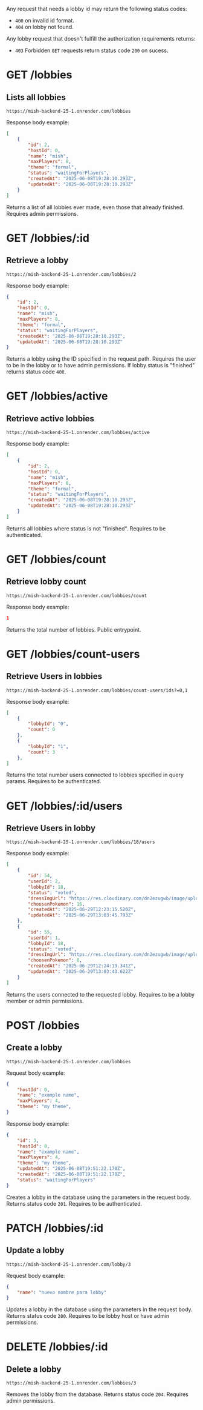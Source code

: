 Any request that needs a lobby id may return the following status codes:
- `400` on invalid id format.
- `404` on lobby not found.

Any lobby request that doesn't fulfill the authorization requirements returns:
- `403` Forbidden
`GET` requests return status code `200` on sucess.

# GET /lobbies
## Lists all lobbies
`https://mish-backend-25-1.onrender.com/lobbies`

Response body example:
```json
[
    {
        "id": 2,
        "hostId": 0,
        "name": "mish",
        "maxPlayers": 8,
        "theme": "formal",
        "status": "waitingForPlayers",
        "createdAt": "2025-06-08T19:28:10.293Z",
        "updatedAt": "2025-06-08T19:28:10.293Z"
    }
]
```

Returns a list of all lobbies ever made, even those that already finished. Requires admin permissions.

# GET /lobbies/:id
## Retrieve a lobby
`https://mish-backend-25-1.onrender.com/lobbies/2`

Response body example:
```json
{
    "id": 2,
    "hostId": 0,
    "name": "mish",
    "maxPlayers": 8,
    "theme": "formal",
    "status": "waitingForPlayers",
    "createdAt": "2025-06-08T19:28:10.293Z",
    "updatedAt": "2025-06-08T19:28:10.293Z"
}
```

Returns a lobby using the ID specified in the request path. Requires the user to be in the lobby or to have admin permissions.
If lobby status is "finished" returns status code `400`.
# GET /lobbies/active
## Retrieve active lobbies
`https://mish-backend-25-1.onrender.com/lobbies/active`

Response body example:
```json
[
    {
        "id": 2,
        "hostId": 0,
        "name": "mish",
        "maxPlayers": 8,
        "theme": "formal",
        "status": "waitingForPlayers",
        "createdAt": "2025-06-08T19:28:10.293Z",
        "updatedAt": "2025-06-08T19:28:10.293Z"
    }
]
```

Returns all lobbies where status is not "finished". Requires to be authenticated.

# GET /lobbies/count
## Retrieve lobby count
`https://mish-backend-25-1.onrender.com/lobbies/count`

Response body example:
```json
1
```

Returns the total number of lobbies. Public entrypoint.

# GET /lobbies/count-users
## Retrieve Users in lobbies
`https://mish-backend-25-1.onrender.com/lobbies/count-users/ids?=0,1`

Response body example:
```json
[
    {
        "lobbyId": "0",
        "count": 0
    },
    {
        "lobbyId": "1",
        "count": 3
    },
]
```

Returns the total number users connected to lobbies specified in query params. Requires to be authenticated.

# GET /lobbies/:id/users
## Retrieve Users in lobby
`https://mish-backend-25-1.onrender.com/lobbies/18/users`

Response body example:
```json
[
    {
        "id": 54,
        "userId": 2,
        "lobbyId": 18,
        "status": "voted",
        "dressImgUrl": "https://res.cloudinary.com/dn2ezugwb/image/upload/v1751202199/dress/lobby_18/2.png",
        "choosenPokemon": 16,
        "createdAt": "2025-06-29T12:23:15.520Z",
        "updatedAt": "2025-06-29T13:03:45.793Z"
    },
    {
        "id": 55,
        "userId": 1,
        "lobbyId": 18,
        "status": "voted",
        "dressImgUrl": "https://res.cloudinary.com/dn2ezugwb/image/upload/v1751202198/dress/lobby_18/1.png",
        "choosenPokemon": 8,
        "createdAt": "2025-06-29T12:24:19.341Z",
        "updatedAt": "2025-06-29T13:03:43.622Z"
    }
]
```

Returns the users connected to the requested lobby. Requires to be a lobby member or admin permissions.

# POST /lobbies
## Create a lobby
`https://mish-backend-25-1.onrender.com/lobbies`

Request body example:
```json
{
    "hostId": 0,
    "name": "example name",
    "maxPlayers": 4,
    "theme": "my theme",
}
```

Response body example:
```json
{
    "id": 3,
    "hostId": 0,
    "name": "example name",
    "maxPlayers": 4,
    "theme": "my theme",
    "updatedAt": "2025-06-08T19:51:22.170Z",
    "createdAt": "2025-06-08T19:51:22.170Z",
    "status": "waitingForPlayers"
}
```

Creates a lobby in the database using the parameters in the request body. Returns status code `201`. Requires to be authenticated.

# PATCH /lobbies/:id
## Update a lobby
`https://mish-backend-25-1.onrender.com/lobby/3`

Request body example:
```json
{
    "name": "nuevo nombre para lobby"
}
```

Updates a lobby in the database using the parameters in the request body. Returns status code `200`. Requires to be lobby host or have admin permissions.

# DELETE /lobbies/:id
## Delete a lobby
`https://mish-backend-25-1.onrender.com/lobbies/3`

Removes the lobby from the database. Returns status code `204`. Requires admin permissions.
